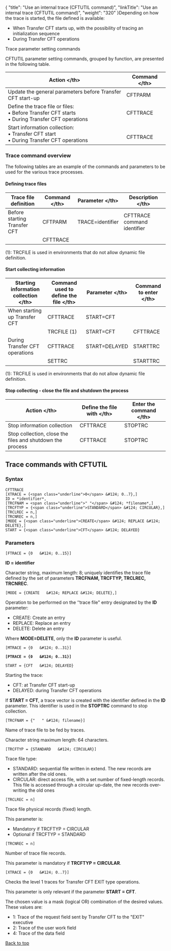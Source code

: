{
    "title": "Use an internal trace (CFTUTIL command)",
    "linkTitle": "Use an internal trace (CFTUTIL command)",
    "weight": "320"
}Depending on how the trace is started, the file defined is available:

- When Transfer CFT
    starts up, with the possibility of tracing an initialization sequence
- During Transfer
    CFT operations

<span id="Trace_commands"></span><span id="Trace_parameter_setting_commands"></span>Trace parameter setting
commands

CFTUTIL parameter setting commands, grouped by function, are presented in the
following table.


| Action &lt;/th&gt;  | Command &lt;/th&gt;  |
| --- | --- |
| Update the general parameters before Transfer CFT start-up  | CFTPARM |
| Define the trace file or files:<br/> • Before Transfer CFT starts <br/> • During Transfer CFT operations  | CFTTRACE<br />  |
| Start information collection:<br/> • Transfer CFT start<br/> • During Transfer CFT operations  |  <br/> CFTTRACE<br />  |


<span id="Trace_command_overview"></span>

### Trace command overview

The following tables are an example of the commands and parameters to
be used for the various trace processes.

#### Defining trace files


| Trace file definition | Command &lt;/th&gt;  | Parameter &lt;/th&gt;  | Description &lt;/th&gt;  |
| --- | --- | --- | --- |
| Before starting<br /> Transfer CFT  | CFTPARM  | TRACE=identifier  | CFTTRACE command identifier  |
|   | CFTTRACE  |   |   |


(1): TRCFILE is used in environments
that do not allow dynamic file definition.

#### Start collecting information


| Starting information collection &lt;/th&gt;  | Command used to define the file &lt;/th&gt;  | Parameter &lt;/th&gt;  | Command to enter &lt;/th&gt;  |
| --- | --- | --- | --- |
| When starting up Transfer CFT  | CFTTRACE  | START=CFT |   |
|   | TRCFILE (1)  | START=CFT  | CFTTRACE  |
| During Transfer CFT<br /> operations  | CFTTRACE  | START=DELAYED  | STARTTRC  |
|   | SETTRC  |   | STARTTRC  |


(1): TRCFILE is used in environments
that do not allow dynamic file definition.

#### Stop collecting - close the file and shutdown the process


| Action &lt;/th&gt;  | Define the file with &lt;/th&gt;  | Enter the command &lt;/th&gt;  |
| --- | --- | --- |
| Stop information collection  | CFTTRACE  | STOPTRC |
| Stop collection, close the files and shutdown the process  | CFTTRACE  | STOPTRC<br />  |


Trace commands with CFTUTIL
---------------------------

### Syntax

```
CFTTRACE 
[XTRACE = {<span class="underline">0</span> &#124; 0..7},]
ID = *identifier*,
[TRCFNAM = <span class="underline">" "</span> &#124; *filename*,]
[TRCFTYP = {<span class="underline">STANDARD</span> &#124; CIRCULAR},]
[TRCLREC = n,]
[TRCNREC = n,]
[MODE = {<span class="underline">CREATE</span> &#124; REPLACE &#124; DELETE},]
START = {<span class="underline">CFT</span> &#124; DELAYED}
```

### Parameters

`[FTRACE = {0   &#124; 0..15}]  `

**ID = identifier**

Character string, maximum length: 8; uniquely identifies the trace file
defined by the set of parameters **TRCFNAM, TRCFTYP, TRCLREC, TRCNREC**.

`[MODE = {CREATE   &#124; REPLACE &#124; DELETE},]`

Operation to be performed on the ‘‘trace file" entry designated
by the **ID** parameter:

- CREATE: Create
    an entry
- REPLACE: Replace
    an entry
- DELETE: Delete
    an entry

Where **MODE=DELETE**, only the **ID** parameter is useful.

`[MTRACE = {0   &#124; 0..31}]`

**`[PTRACE = {0   &#124; 0..31}]`**

`START = {CFT   &#124; DELAYED}`

Starting the trace:

- CFT: at Transfer
    CFT start-up
- DELAYED: during
    Transfer CFT operations

If **START = CFT**, a trace vector is created with the identifier
defined in the **ID** parameter. This identifier is used in the **STOPTRC**
command to stop collection.

`[TRCFNAM = {"   " &#124; filename}]`

Name of trace file to be fed by traces.

Character string maximum length: 64 characters.

`[TRCFTYP = {STANDARD   &#124; CIRCULAR}]`

Trace file type:

- STANDARD: sequential
    file written in extend. The new records are written after the old ones.
- CIRCULAR: direct
    access file, with a set number of fixed-length records. This file is accessed
    through a circular up-date, the new records over-writing the old ones

`[TRCLREC = n]`

Trace file physical records (fixed) length.

This parameter is:

- Mandatory if TRCFTYP
    = CIRCULAR
- Optional if TRCFTYP
    = STANDARD

`[TRCNREC = n]`

Number of trace file records.

This parameter is mandatory if **TRCFTYP = CIRCULAR**.

`[XTRACE = {0   &#124; 0..7}]`

Checks the level 1 traces for Transfer CFT EXIT type operations.

This parameter is only relevant if the parameter **START = CFT**.

The chosen value is a mask (logical OR) combination of the desired values.
These values are:

- 1: Trace of the
    request field sent by Transfer CFT to the "EXIT" executive
- 2: Trace of the
    user work field
- 4: Trace of the
    data field

[Back to top](#)
